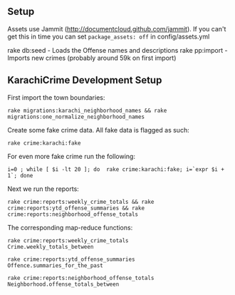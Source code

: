 ## Setup

Assets use Jammit (http://documentcloud.github.com/jammit).  If you can't get this in time you can 
set `package_assets: off` in config/assets.yml

rake db:seed - Loads the Offense names and descriptions
rake pp:import - Imports new crimes (probably around 59k on first import)

## KarachiCrime Development Setup

First import the town boundaries:

    rake migrations:karachi_neighborhood_names && rake migrations:one_normalize_neighborhood_names

Create some fake crime data. All fake data is flagged as such:

    rake crime:karachi:fake

For even more fake crime run the following:

    i=0 ; while [ $i -lt 20 ]; do  rake crime:karachi:fake; i=`expr $i + 1`; done

Next we run the reports:

    rake crime:reports:weekly_crime_totals && rake crime:reports:ytd_offense_summaries && rake crime:reports:neighborhood_offense_totals

The corresponding map-reduce functions:

    rake crime:reports:weekly_crime_totals
    Crime.weekly_totals_between

    rake crime:reports:ytd_offense_summaries
    Offence.summaries_for_the_past

    rake crime:reports:neighborhood_offense_totals
    Neighborhood.offense_totals_between

